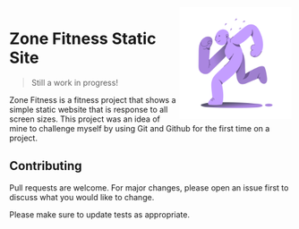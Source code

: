 <img src="running.png" align="right" style="width: 200px">

# Zone Fitness Static Site
> Still a work in progress!

Zone Fitness is a fitness project that shows a simple static website that is response to all screen sizes. This project was an idea of mine to challenge myself by using Git and Github for the first time on a project.

## Contributing
Pull requests are welcome. For major changes, please open an issue first to discuss what you would like to change.

Please make sure to update tests as appropriate.
